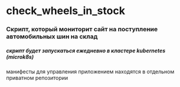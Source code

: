 # check_wheels_in_stock
### Скрипт, который мониторит сайт на поступление автомобильных шин на склад

##### скрипт будет запускаться ежедневно в кластере kubernetes (microk8s)


манифесты для управления приложением находятся в отдельном приватном репозитории